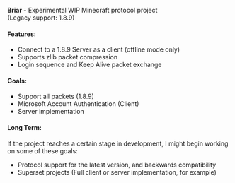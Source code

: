 **Briar** - Experimental WIP Minecraft protocol project\
(Legacy support: 1.8.9)

#### Features:

- Connect to a 1.8.9 Server as a client (offline mode only)
- Supports zlib packet compression
- Login sequence and Keep Alive packet exchange
 
#### Goals:

- Support all packets (1.8.9)
- Microsoft Account Authentication (Client)
- Server implementation

#### Long Term:

If the project reaches a certain stage in development, I might begin working on some of these goals:
- Protocol support for the latest version, and backwards compatibility
- Superset projects (Full client or server implementation, for example)
